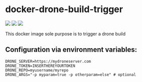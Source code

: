
# docker-drone-build-trigger

![](https://github.com/eyenx/docker-drone-build-trigger/workflows/build/badge.svg)
[![](https://images.microbadger.com/badges/image/eyenx/drone-build-trigger.svg)](https://microbadger.com/images/eyenx/drone-build-trigger "Get your own image badge on microbadger.com") [![](https://images.microbadger.com/badges/version/eyenx/drone-build-trigger.svg)](https://microbadger.com/images/eyenx/drone-build-trigger "Get your own version badge on microbadger.com")

This docker image sole purpose is to trigger a drone build

## Configuration via environment variables:

```
DRONE_SERVER=https://mydroneserver.com
DRONE_TOKEN=INSERTHEREYOURTOKEN
DRONE_REPO=myusername/myrepo
DRONE_ARGS="-p myparam=true -p otherparam=else" # optional
```
